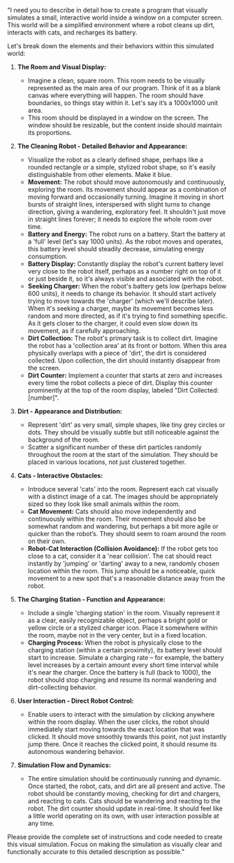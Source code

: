 
"I need you to describe in detail how to create a program that visually simulates a small, interactive world inside a window on a computer screen. This world will be a simplified environment where a robot cleans up dirt, interacts with cats, and recharges its battery.

Let's break down the elements and their behaviors within this simulated world:

1.  **The Room and Visual Display:**
    *   Imagine a clean, square room. This room needs to be visually represented as the main area of our program. Think of it as a blank canvas where everything will happen. The room should have boundaries, so things stay within it. Let's say it’s a 1000x1000 unit area.
    *   This room should be displayed in a window on the screen. The window should be resizable, but the content inside should maintain its proportions.

2.  **The Cleaning Robot - Detailed Behavior and Appearance:**
    *   Visualize the robot as a clearly defined shape, perhaps like a rounded rectangle or a simple, stylized robot shape, so it's easily distinguishable from other elements.  Make it blue.
    *   **Movement:** The robot should move autonomously and continuously, exploring the room. Its movement should appear as a combination of moving forward and occasionally turning. Imagine it moving in short bursts of straight lines, interspersed with slight turns to change direction, giving a wandering, exploratory feel.  It shouldn't just move in straight lines forever; it needs to explore the whole room over time.
    *   **Battery and Energy:** The robot runs on a battery. Start the battery at a 'full' level (let's say 1000 units). As the robot moves and operates, this battery level should steadily decrease, simulating energy consumption.
    *   **Battery Display:**  Constantly display the robot's current battery level very close to the robot itself, perhaps as a number right on top of it or just beside it, so it's always visible and associated with the robot.
    *   **Seeking Charger:** When the robot's battery gets low (perhaps below 600 units), it needs to change its behavior. It should start actively trying to move towards the 'charger' (which we'll describe later).  When it's seeking a charger, maybe its movement becomes less random and more directed, as if it's trying to find something specific. As it gets closer to the charger, it could even slow down its movement, as if carefully approaching.
    *   **Dirt Collection:** The robot's primary task is to collect dirt. Imagine the robot has a 'collection area' at its front or bottom. When this area physically overlaps with a piece of 'dirt', the dirt is considered collected. Upon collection, the dirt should instantly disappear from the screen.
    *   **Dirt Counter:**  Implement a counter that starts at zero and increases every time the robot collects a piece of dirt. Display this counter prominently at the top of the room display, labeled "Dirt Collected: [number]".

3.  **Dirt - Appearance and Distribution:**
    *   Represent 'dirt' as very small, simple shapes, like tiny grey circles or dots. They should be visually subtle but still noticeable against the background of the room.
    *   Scatter a significant number of these dirt particles randomly throughout the room at the start of the simulation. They should be placed in various locations, not just clustered together.

4.  **Cats - Interactive Obstacles:**
    *   Introduce several 'cats' into the room. Represent each cat visually with a distinct image of a cat. The images should be appropriately sized so they look like small animals within the room.
    *   **Cat Movement:** Cats should also move independently and continuously within the room. Their movement should also be somewhat random and wandering, but perhaps a bit more agile or quicker than the robot’s. They should seem to roam around the room on their own.
    *   **Robot-Cat Interaction (Collision Avoidance):** If the robot gets too close to a cat, consider it a 'near collision'.  The cat should react instantly by 'jumping' or 'darting' away to a new, randomly chosen location within the room. This jump should be a noticeable, quick movement to a new spot that's a reasonable distance away from the robot.

5.  **The Charging Station - Function and Appearance:**
    *   Include a single 'charging station' in the room. Visually represent it as a clear, easily recognizable object, perhaps a bright gold or yellow circle or a stylized charger icon. Place it somewhere within the room, maybe not in the very center, but in a fixed location.
    *   **Charging Process:** When the robot is physically close to the charging station (within a certain proximity), its battery level should start to increase. Simulate a charging rate – for example, the battery level increases by a certain amount every short time interval while it's near the charger.  Once the battery is full (back to 1000), the robot should stop charging and resume its normal wandering and dirt-collecting behavior.

6.  **User Interaction - Direct Robot Control:**
    *   Enable users to interact with the simulation by clicking anywhere within the room display. When the user clicks, the robot should immediately start moving towards the exact location that was clicked. It should move smoothly towards this point, not just instantly jump there. Once it reaches the clicked point, it should resume its autonomous wandering behavior.

7.  **Simulation Flow and Dynamics:**
    *   The entire simulation should be continuously running and dynamic. Once started, the robot, cats, and dirt are all present and active. The robot should be constantly moving, checking for dirt and chargers, and reacting to cats. Cats should be wandering and reacting to the robot. The dirt counter should update in real-time.  It should feel like a little world operating on its own, with user interaction possible at any time.

Please provide the complete set of instructions and code needed to create this visual simulation. Focus on making the simulation as visually clear and functionally accurate to this detailed description as possible."

